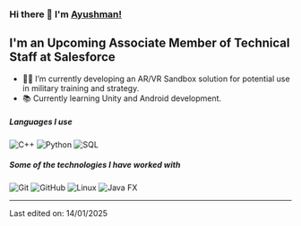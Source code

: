 ### Hi there 👋 I'm [Ayushman!](https://github.com/ayushman1712/ayushman1712/)

## I'm an Upcoming Associate Member of Technical Staff at Salesforce

- 👨‍💻 I’m currently developing an AR/VR Sandbox solution for potential use in military training and strategy.
- 📚 Currently learning Unity and Android development.



##### Languages I use

![C++](https://img.shields.io/badge/-C++-000000?style=flat&logo=c%2B%2B)
![Python](https://img.shields.io/badge/-Python-000000?style=flat&logo=python)
![SQL](https://img.shields.io/badge/-SQL-000000?style=flat&logo=postgresql)

##### Some of the technologies I have worked with

![Git](https://img.shields.io/badge/-Git-222222?style=flat&logo=git&logoColor=F05032)
![GitHub](https://img.shields.io/badge/-GitHub-222222?style=flat&logo=github&logoColor=181717)
![Linux](https://img.shields.io/badge/-Linux-222222?style=flat&logo=linux&logoColor=FCC624)
![Java FX](https://img.shields.io/badge/JavaFX-18-blue)
<br/>

---

Last edited on: 14/01/2025
